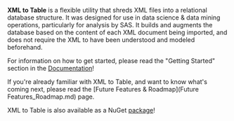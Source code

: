 **XML to Table** is a flexible utility that shreds XML files into a relational database structure. It was designed for use in data science & data mining operations, particularly for analysis by SAS. It builds and augments the database based on the content of each XML document being imported, and does not require the XML to have been understood and modeled beforehand.

For information on how to get started, please read the "Getting Started" section in the [Documentation](Documentation.md)!

If you're already familiar with XML to Table, and want to know what's coming next, please read the [Future Features & Roadmap](Future Features_Roadmap.md) page.

XML to Table is also available as a NuGet [package](https://www.nuget.org/packages/XmlToTable/)!


